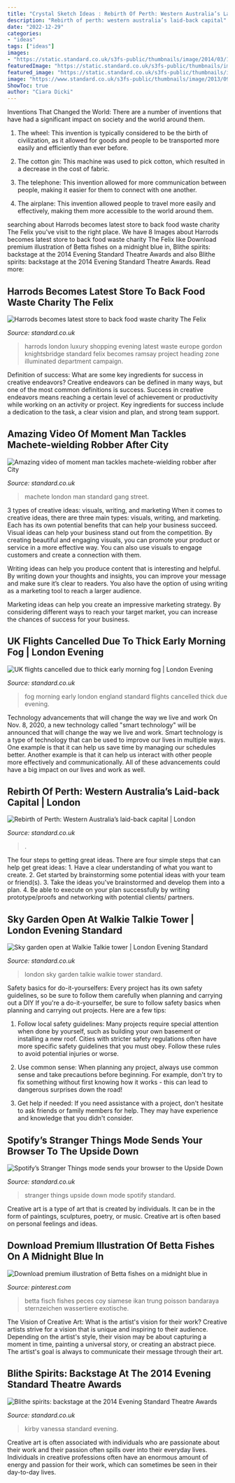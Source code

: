 ```yaml
---
title: "Crystal Sketch Ideas : Rebirth Of Perth: Western Australia’s Laid-back Capital"
description: "Rebirth of perth: western australia’s laid-back capital"
date: "2022-12-29"
categories:
- "ideas"
tags: ["ideas"]
images:
- "https://static.standard.co.uk/s3fs-public/thumbnails/image/2014/03/13/07/fog.jpg"
featuredImage: "https://static.standard.co.uk/s3fs-public/thumbnails/image/2016/11/15/17/f6pf64.jpg"
featured_image: "https://static.standard.co.uk/s3fs-public/thumbnails/image/2015/01/07/13/sky3.jpg"
image: "https://www.standard.co.uk/s3fs-public/thumbnails/image/2013/09/18/09/107travelmain1809.jpg"
ShowToc: true
author: "Ciara Dicki"
---
```



Inventions That Changed the World: There are a number of inventions that have had a significant impact on society and the world around them.
1. The wheel: This invention is typically considered to be the birth of civilization, as it allowed for goods and people to be transported more easily and efficiently than ever before.
2. The cotton gin: This machine was used to pick cotton, which resulted in a decrease in the cost of fabric.

3. The telephone: This invention allowed for more communication between people, making it easier for them to connect with one another.

4. The airplane: This invention allowed people to travel more easily and effectively, making them more accessible to the world around them.

	

		
searching about Harrods becomes latest store to back food waste charity The Felix you've visit to the right place. We have 8 Images about Harrods becomes latest store to back food waste charity The Felix like Download premium illustration of Betta fishes on a midnight blue in, Blithe spirits: backstage at the 2014 Evening Standard Theatre Awards and also Blithe spirits: backstage at the 2014 Evening Standard Theatre Awards. Read more:
		
    
## Harrods Becomes Latest Store To Back Food Waste Charity The Felix

<img loading=lazy src="https://static.standard.co.uk/s3fs-public/thumbnails/image/2016/11/15/17/f6pf64.jpg" onerror="this.onerror=null;this.src='https://tse2.mm.bing.net/th?id=OIP.IiwTSHp4-qzxvvUMzjspfAHaE8&amp;pid=15.1';" alt="Harrods becomes latest store to back food waste charity The Felix">

_Source: standard.co.uk_

>harrods london luxury shopping evening latest waste europe gordon knightsbridge standard felix becomes ramsay project heading zone illuminated department campaign. 

	

Definition of success: What are some key ingredients for success in creative endeavors?
Creative endeavors can be defined in many ways, but one of the most common definitions is success. Success in creative endeavors means reaching a certain level of achievement or productivity while working on an activity or project. Key ingredients for success include a dedication to the task, a clear vision and plan, and strong team support.

    
## Amazing Video Of Moment Man Tackles Machete-wielding Robber After City

<img loading=lazy src="https://static.standard.co.uk/s3fs-public/thumbnails/image/2015/01/23/10/machetelead2301B.jpg" onerror="this.onerror=null;this.src='https://tse4.mm.bing.net/th?id=OIP.9LWINQilSdNZdSze9nO_3gHaE8&amp;pid=15.1';" alt="Amazing video of moment man tackles machete-wielding robber after City">

_Source: standard.co.uk_

>machete london man standard gang street. 

	

3 types of creative ideas: visuals, writing, and marketing
When it comes to creative ideas, there are three main types: visuals, writing, and marketing. Each has its own potential benefits that can help your business succeed.
Visual ideas can help your business stand out from the competition. By creating beautiful and engaging visuals, you can promote your product or service in a more effective way. You can also use visuals to engage customers and create a connection with them.

Writing ideas can help you produce content that is interesting and helpful. By writing down your thoughts and insights, you can improve your message and make sure it’s clear to readers. You also have the option of using writing as a marketing tool to reach a larger audience.

Marketing ideas can help you create an impressive marketing strategy. By considering different ways to reach your target market, you can increase the chances of success for your business.

    
## UK Flights Cancelled Due To Thick Early Morning Fog | London Evening

<img loading=lazy src="https://static.standard.co.uk/s3fs-public/thumbnails/image/2014/03/13/07/fog.jpg" onerror="this.onerror=null;this.src='https://tse3.mm.bing.net/th?id=OIP.IzIXMIlBFr1cegJBnNzNFQHaE8&amp;pid=15.1';" alt="UK flights cancelled due to thick early morning fog | London Evening">

_Source: standard.co.uk_

>fog morning early london england standard flights cancelled thick due evening. 

	

Technology advancements that will change the way we live and work
On Nov. 8, 2020, a new technology called "smart technology" will be announced that will change the way we live and work. Smart technology is a type of technology that can be used to improve our lives in multiple ways. One example is that it can help us save time by managing our schedules better. Another example is that it can help us interact with other people more effectively and communicationally. All of these advancements could have a big impact on our lives and work as well.

    
## Rebirth Of Perth: Western Australia’s Laid-back Capital | London

<img loading=lazy src="https://www.standard.co.uk/s3fs-public/thumbnails/image/2013/09/18/09/107travelmain1809.jpg" onerror="this.onerror=null;this.src='https://tse4.mm.bing.net/th?id=OIP.FYk8pej31oES6vyrbDro2wHaE8&amp;pid=15.1';" alt="Rebirth of Perth: Western Australia’s laid-back capital | London">

_Source: standard.co.uk_

>. 

	

The four steps to getting great ideas.
There are four simple steps that can help get great ideas: 1. Have a clear understanding of what you want to create.
2. Get started by brainstorming some potential ideas with your team or friend(s).
3. Take the ideas you've brainstormed and develop them into a plan. 
4. Be able to execute on your plan successfully by writing prototype/proofs and networking with potential clients/ partners.

    
## Sky Garden Open At Walkie Talkie Tower | London Evening Standard

<img loading=lazy src="https://static.standard.co.uk/s3fs-public/thumbnails/image/2015/01/07/13/sky3.jpg" onerror="this.onerror=null;this.src='https://tse2.mm.bing.net/th?id=OIP.xn80iZo1aKklvk2ecc_oHgHaE8&amp;pid=15.1';" alt="Sky garden open at Walkie Talkie tower | London Evening Standard">

_Source: standard.co.uk_

>london sky garden talkie walkie tower standard. 

	

Safety basics for do-it-yourselfers: Every project has its own safety guidelines, so be sure to follow them carefully when planning and carrying out a DIY
If you're a do-it-yourselfer, be sure to follow safety basics when planning and carrying out projects. Here are a few tips:
1. Follow local safety guidelines: Many projects require special attention when done by yourself, such as building your own basement or installing a new roof. Cities with stricter safety regulations often have more specific safety guidelines that you must obey. Follow these rules to avoid potential injuries or worse.

2. Use common sense: When planning any project, always use common sense and take precautions before beginning. For example, don't try to fix something without first knowing how it works - this can lead to dangerous surprises down the road!

3. Get help if needed: If you need assistance with a project, don't hesitate to ask friends or family members for help. They may have experience and knowledge that you didn't consider.

    
## Spotify’s Stranger Things Mode Sends Your Browser To The Upside Down

<img loading=lazy src="https://static.standard.co.uk/s3fs-public/thumbnails/image/2016/12/07/09/strangerthingslights0712a.jpg" onerror="this.onerror=null;this.src='https://tse4.mm.bing.net/th?id=OIP.OnJkfNMlVe7bh6XJSPGxIwHaE8&amp;pid=15.1';" alt="Spotify’s Stranger Things mode sends your browser to the Upside Down">

_Source: standard.co.uk_

>stranger things upside down mode spotify standard. 

	

Creative art is a type of art that is created by individuals. It can be in the form of paintings, sculptures, poetry, or music. Creative art is often based on personal feelings and ideas.

    
## Download Premium Illustration Of Betta Fishes On A Midnight Blue In

<img loading=lazy src="https://i.pinimg.com/736x/d5/a3/35/d5a335dccecbc74e90d65cc635cebf16.jpg" onerror="this.onerror=null;this.src='https://tse3.mm.bing.net/th?id=OIP.UjG8MSJNHNP7hg5RA_8WgAHaLH&amp;pid=15.1';" alt="Download premium illustration of Betta fishes on a midnight blue in">

_Source: pinterest.com_

>betta fisch fishes peces coy siamese ikan trung poisson bandaraya sternzeichen wassertiere exotische. 

	

The Vision of Creative Art: What is the artist's vision for their work?
Creative artists strive for a vision that is unique and inspiring to their audience. Depending on the artist's style, their vision may be about capturing a moment in time, painting a universal story, or creating an abstract piece. The artist's goal is always to communicate their message through their art.

    
## Blithe Spirits: Backstage At The 2014 Evening Standard Theatre Awards

<img loading=lazy src="https://www.standard.co.uk/s3fs-public/thumbnails/image/2014/12/18/18/VANESSA-KIRBY.jpg" onerror="this.onerror=null;this.src='https://tse4.mm.bing.net/th?id=OIP.OUxUGxDqA1heg_DnzimZ6AHaE8&amp;pid=15.1';" alt="Blithe spirits: backstage at the 2014 Evening Standard Theatre Awards">

_Source: standard.co.uk_

>kirby vanessa standard evening. 

	

Creative art is often associated with individuals who are passionate about their work and their passion often spills over into their everyday lives. Individuals in creative professions often have an enormous amount of energy and passion for their work, which can sometimes be seen in their day-to-day lives.

